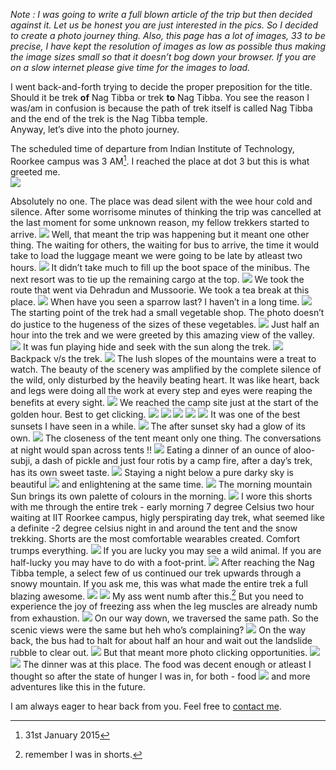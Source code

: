 
_Note : I was going to write a full blown article of the trip but then decided against it. Let us be honest you are just interested in the pics. So I decided to create a photo journey thing. Also, this page has a lot of images, 33 to be precise, I have kept the resolution of images as low as possible thus making the image sizes small so that it doesn’t bog down your browser. If you are on a slow internet please give time for the images to load._

I went back-and-forth trying to decide the proper preposition for the title. Should it be trek __of__ Nag Tibba or trek __to__ Nag Tibba. You see the reason I was/am in confusion is because the path of trek itself is called Nag Tibba and the end of the trek is the Nag Tibba temple.  
Anyway, let’s dive into the photo journey.   

The scheduled time of departure from Indian Institute of Technology, Roorkee campus was 3 AM[^1]. I reached the place at dot 3 but this is what greeted me.  
![][image-1]  

Absolutely no one. The place was dead silent with the wee hour cold and silence. After some worrisome minutes of thinking the trip was cancelled at the last moment for some unknown reason, my fellow trekkers started to arrive. 
![][image-2]
Well, that meant the trip was happening but it meant one other thing. The waiting for others, the waiting for bus to arrive, the time it would take to load the luggage meant we were going to be late by atleast two hours. 
![][image-3]
It didn’t take much to fill up the boot space of the minibus. The next resort was to tie up the remaining cargo at the top.
![][image-4]
We took the route that went via Dehradun and Mussoorie. We took a tea break at this place.
![][image-5]
When have you seen a sparrow last? I haven’t in a long time. 
![][image-6]
The starting point of the trek had a small vegetable shop. The photo doesn’t do justice to the hugeness of the sizes of these vegetables.
![][image-7]
Just half an hour into the trek and we were greeted by this amazing view of the valley.
![][image-8]
It was fun playing hide and seek with the sun along the trek.
![][image-9]
Backpack v/s the trek.
![][image-10]
The lush slopes of the mountains were a treat to watch. The beauty of the scenery was amplified by the complete silence of the wild, only disturbed by the heavily beating heart. It was like heart, back and legs were doing all the work at every step and eyes were reaping the benefits at every sight.
![][image-11]
We reached the camp site just at the start of the golden hour. Best to get clicking.
![][image-12]
![][image-13]
![][image-14]
![][image-15]
![][image-16]
It was one of the best sunsets I have seen in a while.
![][image-17]
The after sunset sky had a glow of its own.
![][image-18]
The closeness of the tent meant only one thing. The conversations at night would span across tents !!
![][image-19]
Eating a dinner of an ounce of aloo-subji, a dash of pickle and just four rotis by a camp fire, after a day’s trek, has its own sweet taste.
![][image-20]
Staying a night below a pure darky sky is beautiful 
![][image-21]
and enlightening at the same time.
![][image-22]
The morning mountain Sun brings its own palette of colours in the morning.
![][image-23]
I wore this shorts with me through the entire trek - early morning 7 degree Celsius two hour waiting at IIT Roorkee campus, higly perspirating day trek, what seemed like a definite -2 degree celsius night in and around the tent and the snow trekking. Shorts are the most comfortable wearables created. Comfort trumps everything.
![][image-24]
If you are lucky you may see a wild animal. If you are half-lucky you may have to do with a foot-print.
![][image-25]
After reaching the Nag Tibba temple, a select few of us continued our trek upwards through a snowy mountain. If you ask me, this was what made the entire trek a full blazing awesome.
![][image-26]
![][image-27]
My ass went numb after this.[^2] But you need to experience the joy of freezing ass when the leg muscles are already numb from exhaustion.
![][image-28]
On our way down, we traversed the same path. So the scenic views were the same but heh who’s complaining?
![][image-29]
On the way back, the bus had to halt for about half an hour and wait out the landslide rubble to clear out.
![][image-30]
But that meant more photo clicking opportunities.
![][image-31]
![][image-32]
The dinner was at this place. The food was decent enough or atleast I thought so after the state of hunger I was in, for both - food 
![][image-33]
and more adventures like this in the future.  
  
  
I am always eager to hear back from you. Feel free to [contact me][2].

[^1]:	31st January 2015

[^2]:	remember I was in shorts.

[2]:	http://hetus.net/contact.html "Contact Hetu directly."

[image-1]:	hetus.net/images/nt-1.jpg
[image-2]:	hetus.net/images/nt-2.jpg
[image-3]:	hetus.net/images/nt-3.jpg
[image-4]:	hetus.net/images/nt-4.jpg
[image-5]:	hetus.net/images/nt-5.jpg
[image-6]:	hetus.net/images/nt-6.jpg
[image-7]:	hetus.net/images/nt-7.jpg
[image-8]:	hetus.net/images/nt-8.jpg
[image-9]:	hetus.net/images/nt-11.jpg
[image-10]:	hetus.net/images/nt-12.jpg
[image-11]:	hetus.net/images/nt-9.jpg
[image-12]:	hetus.net/images/nt-13.jpg
[image-13]:	hetus.net/images/nt-14.jpg
[image-14]:	hetus.net/images/nt-15.jpg
[image-15]:	hetus.net/images/nt-16.jpg
[image-16]:	hetus.net/images/nt-17.jpg
[image-17]:	hetus.net/images/nt-18.jpg
[image-18]:	hetus.net/images/nt-19.jpg
[image-19]:	hetus.net/images/nt-20.jpg
[image-20]:	hetus.net/images/nt-21.jpg
[image-21]:	hetus.net/images/nt-22.jpg
[image-22]:	hetus.net/images/nt-23.jpg
[image-23]:	hetus.net/images/nt-24.jpg
[image-24]:	hetus.net/images/nt-25.jpg
[image-25]:	hetus.net/images/nt-27.jpg
[image-26]:	hetus.net/images/nt-28.jpg
[image-27]:	hetus.net/images/nt-26.jpg
[image-28]:	hetus.net/images/nt-29.jpg
[image-29]:	hetus.net/images/nt-32.jpg
[image-30]:	hetus.net/images/nt-35.jpg
[image-31]:	hetus.net/images/nt-34.jpg
[image-32]:	hetus.net/images/nt-33.jpg
[image-33]:	hetus.net/images/nt-36.jpg